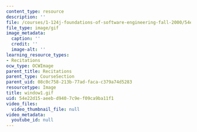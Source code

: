 ```yaml
---
content_type: resource
description: ''
file: /courses/1-124j-foundations-of-software-engineering-fall-2000/54e22d15aeebd9407c9ef09ca9ba11f1_window1.gif
file_type: image/gif
image_metadata:
  caption: ''
  credit: ''
  image-alt: ''
learning_resource_types:
- Recitations
ocw_type: OCWImage
parent_title: Recitations
parent_type: CourseSection
parent_uid: 08c0c758-213b-77ad-faca-c379a74d5283
resourcetype: Image
title: window1.gif
uid: 54e22d15-aeeb-d940-7c9e-f09ca9ba11f1
video_files:
  video_thumbnail_file: null
video_metadata:
  youtube_id: null
---
```

